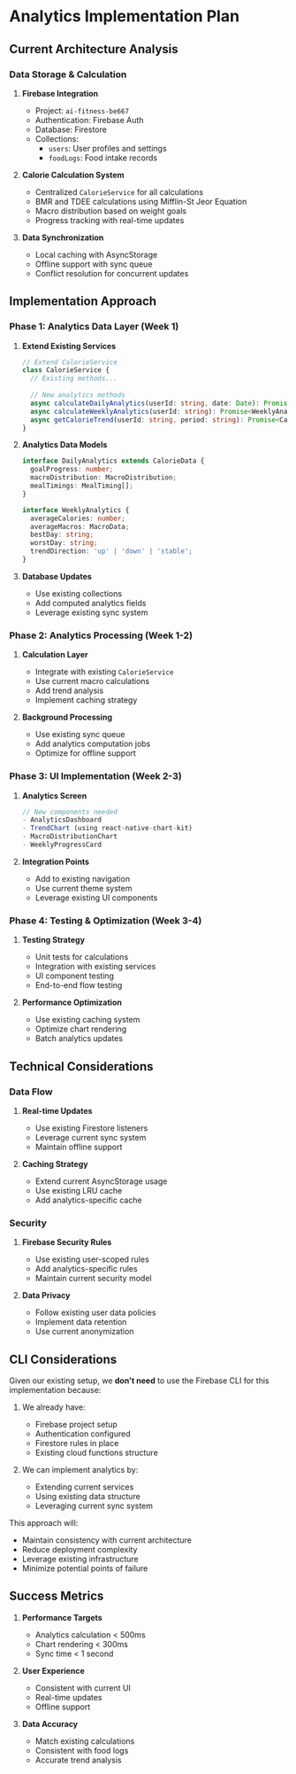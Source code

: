 # Analytics Implementation Plan

## Current Architecture Analysis

### Data Storage & Calculation
1. **Firebase Integration**
   - Project: `ai-fitness-be667`
   - Authentication: Firebase Auth
   - Database: Firestore
   - Collections:
     - `users`: User profiles and settings
     - `foodLogs`: Food intake records

2. **Calorie Calculation System**
   - Centralized `CalorieService` for all calculations
   - BMR and TDEE calculations using Mifflin-St Jeor Equation
   - Macro distribution based on weight goals
   - Progress tracking with real-time updates

3. **Data Synchronization**
   - Local caching with AsyncStorage
   - Offline support with sync queue
   - Conflict resolution for concurrent updates

## Implementation Approach

### Phase 1: Analytics Data Layer (Week 1)

1. **Extend Existing Services**
   ```typescript
   // Extend CalorieService
   class CalorieService {
     // Existing methods...
     
     // New analytics methods
     async calculateDailyAnalytics(userId: string, date: Date): Promise<DailyAnalytics>;
     async calculateWeeklyAnalytics(userId: string): Promise<WeeklyAnalytics>;
     async getCalorieTrend(userId: string, period: string): Promise<CalorieTrend[]>;
   }
   ```

2. **Analytics Data Models**
   ```typescript
   interface DailyAnalytics extends CalorieData {
     goalProgress: number;
     macroDistribution: MacroDistribution;
     mealTimings: MealTiming[];
   }

   interface WeeklyAnalytics {
     averageCalories: number;
     averageMacros: MacroData;
     bestDay: string;
     worstDay: string;
     trendDirection: 'up' | 'down' | 'stable';
   }
   ```

3. **Database Updates**
   - Use existing collections
   - Add computed analytics fields
   - Leverage existing sync system

### Phase 2: Analytics Processing (Week 1-2)

1. **Calculation Layer**
   - Integrate with existing `CalorieService`
   - Use current macro calculations
   - Add trend analysis
   - Implement caching strategy

2. **Background Processing**
   - Use existing sync queue
   - Add analytics computation jobs
   - Optimize for offline support

### Phase 3: UI Implementation (Week 2-3)

1. **Analytics Screen**
   ```typescript
   // New components needed
   - AnalyticsDashboard
   - TrendChart (using react-native-chart-kit)
   - MacroDistributionChart
   - WeeklyProgressCard
   ```

2. **Integration Points**
   - Add to existing navigation
   - Use current theme system
   - Leverage existing UI components

### Phase 4: Testing & Optimization (Week 3-4)

1. **Testing Strategy**
   - Unit tests for calculations
   - Integration with existing services
   - UI component testing
   - End-to-end flow testing

2. **Performance Optimization**
   - Use existing caching system
   - Optimize chart rendering
   - Batch analytics updates

## Technical Considerations

### Data Flow
1. **Real-time Updates**
   - Use existing Firestore listeners
   - Leverage current sync system
   - Maintain offline support

2. **Caching Strategy**
   - Extend current AsyncStorage usage
   - Use existing LRU cache
   - Add analytics-specific cache

### Security
1. **Firebase Security Rules**
   - Use existing user-scoped rules
   - Add analytics-specific rules
   - Maintain current security model

2. **Data Privacy**
   - Follow existing user data policies
   - Implement data retention
   - Use current anonymization

## CLI Considerations

Given our existing setup, we **don't need** to use the Firebase CLI for this implementation because:

1. We already have:
   - Firebase project setup
   - Authentication configured
   - Firestore rules in place
   - Existing cloud functions structure

2. We can implement analytics by:
   - Extending current services
   - Using existing data structure
   - Leveraging current sync system

This approach will:
- Maintain consistency with current architecture
- Reduce deployment complexity
- Leverage existing infrastructure
- Minimize potential points of failure

## Success Metrics

1. **Performance Targets**
   - Analytics calculation < 500ms
   - Chart rendering < 300ms
   - Sync time < 1 second

2. **User Experience**
   - Consistent with current UI
   - Real-time updates
   - Offline support

3. **Data Accuracy**
   - Match existing calculations
   - Consistent with food logs
   - Accurate trend analysis 